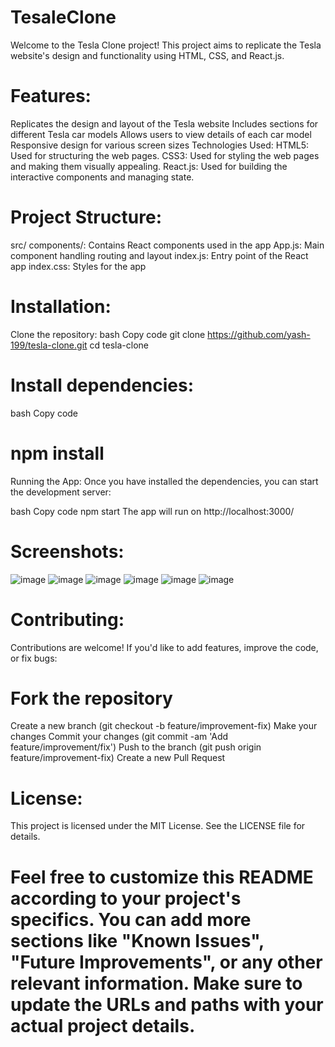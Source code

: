 # TesaleClone

Welcome to the Tesla Clone project! This project aims to replicate the Tesla website's design and functionality using HTML, CSS, and React.js.

# Features:
Replicates the design and layout of the Tesla website
Includes sections for different Tesla car models
Allows users to view details of each car model
Responsive design for various screen sizes
Technologies Used:
HTML5: Used for structuring the web pages.
CSS3: Used for styling the web pages and making them visually appealing.
React.js: Used for building the interactive components and managing state.

# Project Structure:
src/
components/: Contains React components used in the app
App.js: Main component handling routing and layout
index.js: Entry point of the React app
index.css: Styles for the app

# Installation:
Clone the repository:
bash
Copy code
git clone https://github.com/yash-199/tesla-clone.git
cd tesla-clone
# Install dependencies:
bash
Copy code
# npm install
Running the App:
Once you have installed the dependencies, you can start the development server:

bash
Copy code
npm start
The app will run on http://localhost:3000/


# Screenshots:
![image](https://github.com/yash-199/TesaleClone/assets/68182949/5d248f1b-de4f-43b3-bdcb-0d0ddd36da88)
![image](https://github.com/yash-199/TesaleClone/assets/68182949/c7567438-88e9-4a73-9777-8dae55c0d89f)
![image](https://github.com/yash-199/TesaleClone/assets/68182949/692f99a2-e4bd-4ffb-b5d6-9b05ab2efac5)
![image](https://github.com/yash-199/TesaleClone/assets/68182949/17992baa-94eb-4818-aacd-3e5e81b713a0)
![image](https://github.com/yash-199/TesaleClone/assets/68182949/fa044a63-6ff8-41f9-ba2e-81a396c25880)
![image](https://github.com/yash-199/TesaleClone/assets/68182949/9161f2df-5f03-4d4c-bb0b-41e65084749a)








# Contributing:
Contributions are welcome! If you'd like to add features, improve the code, or fix bugs:

# Fork the repository
Create a new branch (git checkout -b feature/improvement-fix)
Make your changes
Commit your changes (git commit -am 'Add feature/improvement/fix')
Push to the branch (git push origin feature/improvement-fix)
Create a new Pull Request
# License:
This project is licensed under the MIT License. See the LICENSE file for details.

# Feel free to customize this README according to your project's specifics. You can add more sections like "Known Issues", "Future Improvements", or any other relevant information. Make sure to update the URLs and paths with your actual project details.

